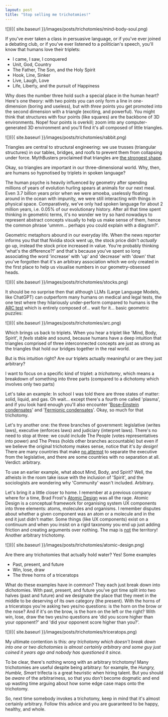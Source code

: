 ```yaml
---
layout: post
title: "Stop selling me trichotomies!"
---
```


![]({{ site.baseurl }}/images/posts/trichotomies/mind-body-soul.png)

If you've ever taken a class in persuasive language, or if you've ever joined a debating club, or if you've ever listened to a politician's speech, you'll know that humans love their triplets:

- I came, I saw, I conquered
- Unit, God, Country
- The Father, The Son, and the Holy Spirit
- Hook, Line, Sinker
- Live, Laugh, Love
- Life, Liberty, and the pursuit of Happiness

Why does the number three hold such a special place in the human heart? Here's one theory: with two points you can only form a line in one-dimension (boring and useless), but with _three_ points you get promoted into the second dimension with a triangle (exciting, and powerful). You might think that structures with four points (like squares) are the backbone of 3D environments. Nope! four points is overkill; zoom into any computer-generated 3D environment and you'll find it's all composed of little triangles.

![]({{ site.baseurl }}/images/posts/trichotomies/rabbit.png)

Triangles are central to structural engineering: we use trusses (triangular structures) in our tables, bridges, and roofs to prevent them from collapsing under force. MythBusters proclaimed that triangles are [the strongest shape](https://www.mathaware.org/why-are-triangles-the-strongest-shape-unveiling-the-secrets-of-structural-stability/).

Okay, so triangles are important in our three-dimensional world. Why, then, are humans so hypnotised by triplets in spoken language?

The human psyche is heavily influenced by geometry after spending millions of years of evolution hurling spears at animals for our next meal. Even 3.7 billion years prior when we were amoeba, uselessly floating around in the ocean with impunity, we were still interacting with things in physical space. Comparatively, we've only had spoken language for about 2 million years, i.e. 0.05% of our evolutionary history. After all that time spent thinking in geometric terms, it's no wonder we try so hard nowadays to represent abstract concepts visually to help us make sense of them, hence the common phrase 'ummm... perhaps you could explain with a diagram?'.

Geometric metaphors abound in our everyday life. When the news reporter informs you that that Nvidia stock went up, the stock price didn't _actually_ go up, instead the stock price increased in value. You're probably thinking 'what's the difference?!' and that's because you've spent so long associating the word 'increase' with 'up' and 'decrease' with 'down' that you've forgotten that it's an arbitrary association which we only created in the first place to help us visualise numbers in our geometry-obsessed heads.

![]({{ site.baseurl }}/images/posts/trichotomies/stocks.png)

It should be no surprise then that although LLMs (Large Language Models, like ChatGPT) can outperform many humans on medical and legal tests, the one test where they hilariously under-perform compared to humans is the [ARC test](https://arcprize.org/) which is entirely composed of... wait for it... basic geometric puzzles:

![]({{ site.baseurl }}/images/posts/trichotomies/arc.png)

Which brings us back to triplets. When you hear a triplet like 'Mind, Body, Spirit', it _feels_ stable and sound, because humans have a deep intuition that triangles comprised of three interconnected concepts are just as strong as the triangles that hold our bridges together in the real world.

But is this intuition right? Are our triplets actually meaningful or are they just arbitrary?

I want to focus on a specific kind of triplet: a _trichotomy_, which means a breakdown of something into three parts (compared to a dichotomy which involves only two parts)

Let's take an example: In school I was told there are three states of matter: solid, liquid, and gas. Oh wait... except there's a fourth one called 'plasma', and if you look hard enough you'll also encounter '[Bose–Einstein condensates](https://en.wikipedia.org/wiki/Bose%E2%80%93Einstein_condensate)' and '[Fermionic condensates](https://en.wikipedia.org/wiki/Fermionic_condensate "Fermionic condensate")'. Okay, so much for that trichotomy.

Let's try another one: the three branches of government: legislative (writes laws), executive (enforces laws) and judiciary (interpret laws). There's no need to stop at three: we could include The People (votes representatives into power) and The Press (holds other branches accountable) but even if we believe the original trichotomy makes sense, notice that it's _by design_! There are many countries that make [no attempt](https://youtu.be/Ggz_gd--UO0?t=96) to separate the executive from the legislative, and there are some countries with no separation at all. Verdict: arbitrary.

To use an earlier example, what about Mind, Body, and Spirit? Well, the atheists in the room take issue with the inclusion of 'Spirit', and the sociologists are wondering why 'Community' wasn't included. Arbitrary.

Let's bring it a little closer to home. I remember at a previous company where for a time, Brad Frost's [Atomic Design](https://atomicdesign.bradfrost.com/chapter-2/) was all the rage. Atomic Design is a conceptual framework for organising system UX components into three elements: atoms, molecules and organisms. I remember disputes about whether a given component was an atom or a molecule and in the end it just didn't matter. Some things (like UX components) exist on a continuum and when you insist on a rigid taxonomy you end up just adding friction and creating arguments over nothing. The map is [not](https://slatestarcodex.com/2014/11/21/the-categories-were-made-for-man-not-man-for-the-categories/) the territory! Another arbitrary trichotomy.

![]({{ site.baseurl }}/images/posts/trichotomies/atomic-design.png)

Are there any trichotomies that actually hold water? Yes! Some examples

- Past, present, and future
- Win, lose, draw
- The three horns of a triceratops

What do these examples have in common? They each just break down into dichotomies. With past, present, and future you've got time split into two halves (past and future) and we designate the place that they meet in the middle to be deserving of its own category (the present). With the horns of a triceratops you're asking two yes/no questions: is the horn on the brow or the nose? And if it's on the brow, is the horn on the left or the right? With win, lose, draw the two yes/no questions are 'did you score higher than your opponent?' and 'did your opponent score higher than you?'.

![]({{ site.baseurl }}/images/posts/trichotomies/triceratops.png)

My ultimate contention is this: _any trichotomy which doesn't break down into one or two dichotomies is almost certainly arbitrary and some guy just coined it years ago and nobody has questioned it since._

To be clear, there's nothing wrong with an arbitrary trichotomy! Many trichotomies are useful despite being arbitrary: for example, the _Hungry, Humble, Smart_ trifecta is a great heuristic when hiring talent. But you should be _aware_ of the arbitrariness, so that you don't become dogmatic and end up wasting time arguing about how some edge case maps onto the trichotomy.

So, next time somebody invokes a trichotomy, keep in mind that it's almost certainly arbitrary. Follow this advice and you are guaranteed to be happy, healthy, and whole.

